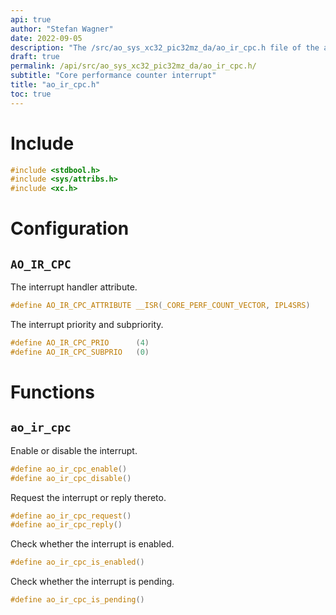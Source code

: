 ```yaml
---
api: true
author: "Stefan Wagner"
date: 2022-09-05
description: "The /src/ao_sys_xc32_pic32mz_da/ao_ir_cpc.h file of the ao real-time operating system."
draft: true
permalink: /api/src/ao_sys_xc32_pic32mz_da/ao_ir_cpc.h/
subtitle: "Core performance counter interrupt"
title: "ao_ir_cpc.h"
toc: true
---
```


# Include

```c
#include <stdbool.h>
#include <sys/attribs.h>
#include <xc.h>
```

# Configuration

## `AO_IR_CPC`

The interrupt handler attribute.

```c
#define AO_IR_CPC_ATTRIBUTE __ISR(_CORE_PERF_COUNT_VECTOR, IPL4SRS)
```

The interrupt priority and subpriority.

```c
#define AO_IR_CPC_PRIO      (4)
#define AO_IR_CPC_SUBPRIO   (0)
```

# Functions

## `ao_ir_cpc`

Enable or disable the interrupt.

```c
#define ao_ir_cpc_enable()
#define ao_ir_cpc_disable()
```

Request the interrupt or reply thereto.

```c
#define ao_ir_cpc_request()
#define ao_ir_cpc_reply()
```

Check whether the interrupt is enabled.

```c
#define ao_ir_cpc_is_enabled()
```

Check whether the interrupt is pending.

```c
#define ao_ir_cpc_is_pending()
```
